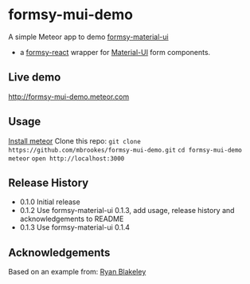 # formsy-mui-demo
A simple Meteor app to demo [formsy-material-ui](https://github.com/mbrookes/formsy-material-ui)
- a [formsy-react](https://github.com/christianalfoni/formsy-react) wrapper
for [Material-UI](http://material-ui.com) form components.

## Live demo

http://formsy-mui-demo.meteor.com

## Usage

[Install meteor](https://www.meteor.com/install)
Clone this repo: `git clone https://github.com/mbrookes/formsy-mui-demo.git`
`cd formsy-mui-demo`
`meteor`
`open http://localhost:3000`


## Release History

* 0.1.0 Initial release
* 0.1.2 Use formsy-material-ui 0.1.3, add usage, release history and acknowledgements to README
* 0.1.3 Use formsy-material-ui 0.1.4


## Acknowledgements

Based on an example from: [Ryan Blakeley](https://github.com/rblakeley)
